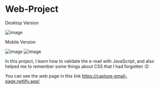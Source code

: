 # Web-Project


Desktop Version

![image](https://user-images.githubusercontent.com/83287176/135860242-86ae6de5-f8ba-4260-a6cb-65f0711e850a.png)

Mobile Version

![image](https://user-images.githubusercontent.com/83287176/135860378-7901e4c9-3f14-43f1-b95c-01701eee7971.png)
![image](https://user-images.githubusercontent.com/83287176/135861361-309fbf47-7c63-4ea4-819b-9632f93156f3.png)





In this project, I learn how to validate the e-mail with JavaScript, and also helped me to remember some things about CSS that I had forgotten :D

You can see the web page in this link https://capture-email-page.netlify.app/

